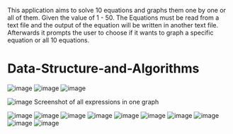 This application aims to solve 10 equations and graphs them one by one or all of them. Given the value of 1 - 50. The Equations must be read from a text file and the output of the equation will be written in another text file. Afterwards it prompts the user to choose if it wants to graph a specific equation or all 10 equations.
# Data-Structure-and-Algorithms
![image](https://github.com/Zyron2/Data-Structure-and-Algorithms/assets/143956703/c0635374-1361-49a2-9fe9-bbf5d40580d8)
![image](https://github.com/Zyron2/Data-Structure-and-Algorithms/assets/143956703/50968de1-0873-4035-b0ff-af523e8956df)
![image](https://github.com/Zyron2/Data-Structure-and-Algorithms/assets/143956703/c1904043-a05a-4ba1-8440-17177d32ec75)

![image](https://github.com/Zyron2/Data-Structure-and-Algorithms/assets/143956703/2edda853-2012-4d07-9ef2-82efb328a4d9)
Screenshot of all expressions in one graph

![image](https://github.com/Zyron2/Data-Structure-and-Algorithms/assets/143956703/1a1ec822-4549-401d-b44c-ac4737a8563c)
![image](https://github.com/Zyron2/Data-Structure-and-Algorithms/assets/143956703/fa13346e-9042-48b5-bdaf-bfc5dc73f27d)
![image](https://github.com/Zyron2/Data-Structure-and-Algorithms/assets/143956703/e53ad9cb-b4a5-419f-8e0d-49381038f72a)
![image](https://github.com/Zyron2/Data-Structure-and-Algorithms/assets/143956703/259d3f71-fea2-4069-b466-3966a7da5150)
![image](https://github.com/Zyron2/Data-Structure-and-Algorithms/assets/143956703/7f09ca8d-962c-4c93-97f7-0a5c551158f8)
![image](https://github.com/Zyron2/Data-Structure-and-Algorithms/assets/143956703/6ad61565-f026-47b9-940c-d6cc66629678)
![image](https://github.com/Zyron2/Data-Structure-and-Algorithms/assets/143956703/2706cbf6-f2ac-4f93-b3e3-b3070759ea6e)
![image](https://github.com/Zyron2/Data-Structure-and-Algorithms/assets/143956703/9e20ec80-9e77-4375-ae82-c3feec695091)
![image](https://github.com/Zyron2/Data-Structure-and-Algorithms/assets/143956703/444967a0-0a99-49b7-b9da-0512ce8db306)
![image](https://github.com/Zyron2/Data-Structure-and-Algorithms/assets/143956703/8cc1d3c6-4ed3-410f-9752-1ef58a028d95)
